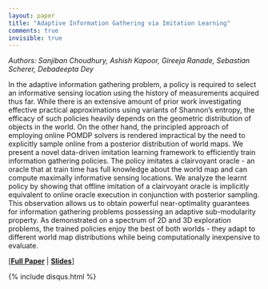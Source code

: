 ```yaml
---
layout: paper
title: "Adaptive Information Gathering via Imitation Learning"
comments: true
invisible: true
---
```


<p class="text-left"><i>Authors: Sanjiban Choudhury, Ashish Kapoor, Gireeja Ranade, Sebastian Scherer, Debadeepta Dey</i></p>

In the adaptive information gathering problem, a policy is required to select an informative sensing location using the history of measurements acquired thus far. While there is an extensive amount of prior work investigating effective practical approximations using variants of Shannon&#8217;s entropy, the efficacy of such policies heavily depends on the geometric distribution of objects in the world. On the other hand, the principled approach of employing online POMDP solvers is rendered impractical by the need to explicitly sample online from a posterior distribution of world maps. We present a novel data-driven imitation learning framework to efficiently train information gathering policies. The policy imitates a clairvoyant oracle - an oracle that at train time has full knowledge about the world map and can compute maximally informative sensing locations. We analyze the learnt policy by showing that offline imitation of a clairvoyant oracle is implicitly equivalent to online oracle execution in conjunction with posterior sampling. This observation allows us to obtain powerful near-optimality guarantees for information gathering problems possessing an adaptive sub-modularity property. As demonstrated on a spectrum of 2D and 3D exploration problems, the trained policies enjoy the best of both worlds - they adapt to different world map distributions while being computationally inexpensive to evaluate.

[<b><a href="/static/papers/05.pdf">Full Paper</a></b> | <b><a href="/static/slides/05.mp4">Slides</a></b>]

{% include disqus.html %}